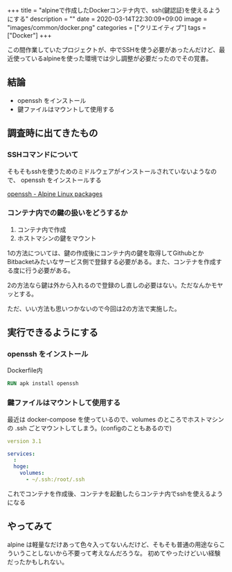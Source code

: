 +++
title = "alpineで作成したDockerコンテナ内で、ssh(鍵認証)を使えるようにする"
description = ""
date = 2020-03-14T22:30:09+09:00
image = "images/common/docker.png"
categories = ["クリエイティブ"]
tags = ["Docker"]
+++



この間作業していたプロジェクトが、中でSSHを使う必要があったんだけど、最近使っているalpineを使った環境では少し調整が必要だったのでその覚書。


## 結論

* openssh をインストール
* 鍵ファイルはマウントして使用する


## 調査時に出てきたもの
### SSHコマンドについて
そもそもsshを使うためのミドルウェアがインストールされていないようなので、 openssh をインストールする

[openssh - Alpine Linux packages](https://pkgs.alpinelinux.org/package/edge/main/x86_64/openssh)

### コンテナ内での鍵の扱いをどうするか

1. コンテナ内で作成
2. ホストマシンの鍵をマウント

1の方法については、鍵の作成後にコンテナ内の鍵を取得してGithubとかBitbacketみたいなサービス側で登録する必要がある。また、コンテナを作成する度に行う必要がある。

2の方法なら鍵は外から入れるので登録のし直しの必要はない。ただなんかモヤッとする。

ただ、いい方法も思いつかないので今回は2の方法で実施した。


## 実行できるようにする

### openssh をインストール

Dockerfile内

```Dockerfile
RUN apk install openssh
```


### 鍵ファイルはマウントして使用する

最近は docker-compose を使っているので、volumes のところでホストマシンの .ssh ごとマウントしてしまう。(configのこともあるので)

```yaml
version 3.1

services:
  :
  hoge:
    volumes:
      - ~/.ssh:/root/.ssh
```

これでコンテナを作成後、コンテナを起動したらコンテナ内でsshを使えるようになる

## やってみて

alpine は軽量なだけあって色々入ってないんだけど、そもそも普通の用途ならこういうことしないから不要って考えなんだろうな。
初めてやったけどいい経験だったかもしれない。
